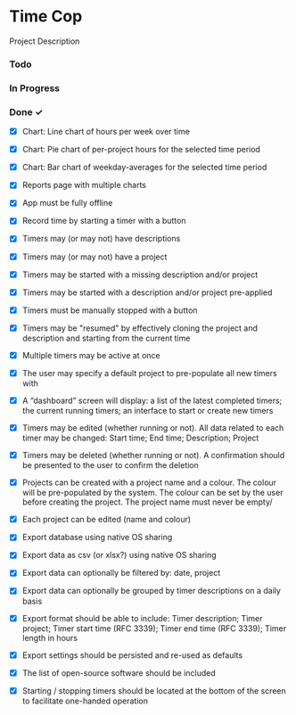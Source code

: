 # Time Cop

Project Description

### Todo


### In Progress


### Done ✓

- [x] Chart: Line chart of hours per week over time  
- [x] Chart: Pie chart of per-project hours for the selected time period  
- [x] Chart: Bar chart of weekday-averages for the selected time period  
- [x] Reports page with multiple charts  
- [x] App must be fully offline  
- [x] Record time by starting a timer with a button  
- [x] Timers may (or may not) have descriptions  
- [x] Timers may (or may not) have a project  
- [x] Timers may be started with a missing description and/or project  
- [x] Timers may be started with a description and/or project pre-applied  
- [x] Timers must be manually stopped with a button  
- [x] Timers may be "resumed" by effectively cloning the project and description and starting from the current time  
- [x] Multiple timers may be active at once  
- [x] The user may specify a default project to pre-populate all new timers with  
- [x] A “dashboard” screen will display: a list of the latest completed timers; the current running timers; an interface to start or create new timers  
- [x] Timers may be edited (whether running or not). All data related to each timer may be changed: Start time; End time; Description; Project  
- [x] Timers may be deleted (whether running or not). A confirmation should be presented to the user to confirm the deletion  
- [x] Projects can be created with a project name and a colour. The colour will be pre-populated by the system. The colour can be set by the user before creating the project. The project name must never be empty/  
- [x] Each project can be edited (name and colour)  
- [x] Export database using native OS sharing  
- [x] Export data as csv (or xlsx?) using native OS sharing  
- [x] Export data can optionally be filtered by: date, project  
- [x] Export data can optionally be grouped by timer descriptions on a daily basis  
- [x] Export format should be able to include: Timer description; Timer project; Timer start time (RFC 3339); Timer end time (RFC 3339); Timer length in hours  
- [x] Export settings should be persisted and re-used as defaults  
- [x] The list of open-source software should be included  
- [x] Starting / stopping timers should be located at the bottom of the screen to facilitate one-handed operation  

